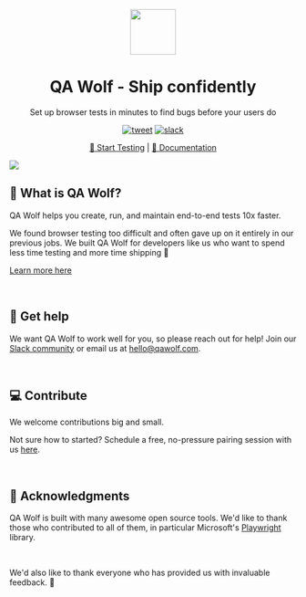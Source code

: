 <p align="center"><img src="https://qawolf-public.s3.us-east-2.amazonaws.com/logo-small.png" height="80" /></p>

<h1 align="center">QA Wolf - Ship confidently</h1>

<p align="center">Set up browser tests in minutes to find bugs before your users do</p>

<p align="center">
<a align="center" href="https://twitter.com/intent/tweet?text=%F0%9F%90%BA+QA+Wolf%3A+Ship+confidently&url=https%3A%2F%2Fqawolf.com"><img src="https://img.shields.io/twitter/url/https/github.com/tterb/hyde.svg?style=social" alt="tweet" /></a>
<a href="http://slack.qawolf.com"><img src="https://img.shields.io/badge/slack-qawolf-36C5F0.svg?logo=slack" alt="slack" /></a>
</p>

<p align="center">
    <a href="https://www.qawolf.com/sign-up">🚀 Start Testing</a> |
    <a href="https://www.qawolf.com/docs">📖 Documentation</a>
</p>

<a href="https://youtu.be/q4_kSEh2O7o" alt="create your first browser test">
<img src="https://qawolf-public.s3.us-east-2.amazonaws.com/create.gif">
</a>

<br/>

## 🐺 What is QA Wolf?

QA Wolf helps you create, run, and maintain end-to-end tests 10x faster.

We found browser testing too difficult and often gave up on it entirely in our previous jobs. We built QA Wolf for developers like us who want to spend less time testing and more time shipping 🚀

<a href="https://www.qawolf.com/docs/why-qa-wolf">Learn more here</a>

<br/>

## 🙋 Get help

We want QA Wolf to work well for you, so please reach out for help! Join our [Slack community](https://slack.qawolf.com) or email us at hello@qawolf.com.

<br/>

## 💻 Contribute

We welcome contributions big and small.

Not sure how to started? Schedule a free, no-pressure pairing session with us [here](https://calendly.com/qawolf/30min).

<br/>

## 🙏 Acknowledgments

QA Wolf is built with many awesome open source tools. We'd like to thank those who contributed to all of them, in particular Microsoft's [Playwright](https://github.com/microsoft/playwright) library.

<br/>

We'd also like to thank everyone who has provided us with invaluable feedback. 🐺
